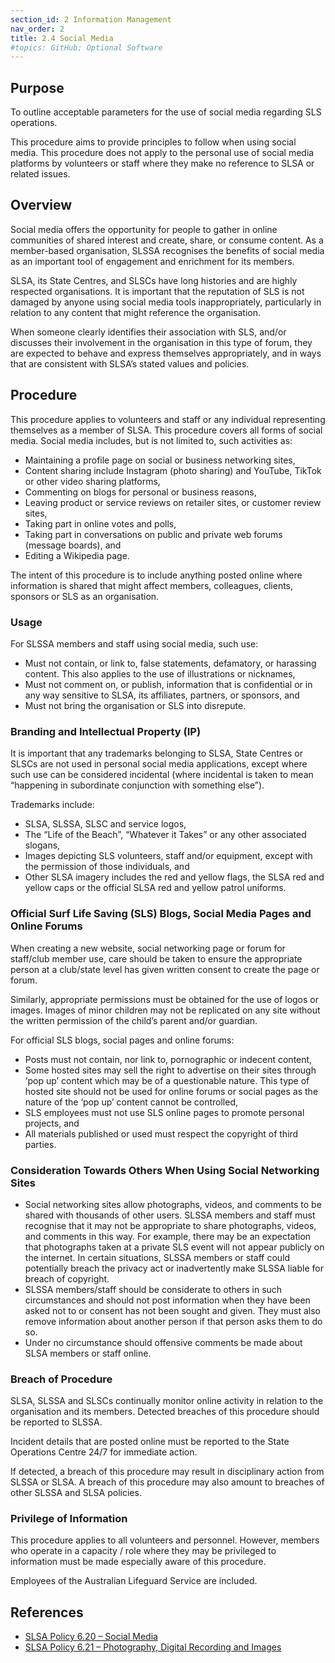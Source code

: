 ```yaml
---
section_id: 2 Information Management
nav_order: 2
title: 2.4 Social Media
#topics: GitHub; Optional Software
---
```


## Purpose

To outline acceptable parameters for the use of social media regarding SLS operations.

This procedure aims to provide principles to follow when using social media. This procedure does not apply to the personal use of social media platforms by volunteers or staff where they make no reference to SLSA or related issues.

## Overview

Social media offers the opportunity for people to gather in online communities of shared interest and create, share, or consume content. As a member-based organisation, SLSSA recognises the benefits of social media as an important tool of engagement and enrichment for its members.

SLSA, its State Centres, and SLSCs have long histories and are highly respected organisations. It is important that the reputation of SLS is not damaged by anyone using social media tools inappropriately, particularly in relation to any content that might reference the organisation.

When someone clearly identifies their association with SLS, and/or discusses their involvement in the organisation in this type of forum, they are expected to behave and express themselves appropriately, and in ways that are consistent with SLSA’s stated values and policies.

## Procedure

This procedure applies to volunteers and staff or any individual representing themselves as a member of SLSA. This procedure covers all forms of social media. Social media includes, but is not limited to, such activities as:

- Maintaining a profile page on social or business networking sites,
- Content sharing include Instagram (photo sharing) and YouTube, TikTok or other video sharing platforms,
- Commenting on blogs for personal or business reasons,
- Leaving product or service reviews on retailer sites, or customer review sites,
- Taking part in online votes and polls,
- Taking part in conversations on public and private web forums (message boards), and
- Editing a Wikipedia page.

The intent of this procedure is to include anything posted online where information is shared that might affect members, colleagues, clients, sponsors or SLS as an organisation.

### Usage

For SLSSA members and staff using social media, such use:

- Must not contain, or link to, false statements, defamatory, or harassing content. This also applies to the use of illustrations or nicknames,
- Must not comment on, or publish, information that is confidential or in any way sensitive to SLSA, its affiliates, partners, or sponsors, and
- Must not bring the organisation or SLS into disrepute.

### Branding and Intellectual Property (IP)

It is important that any trademarks belonging to SLSA, State Centres or SLSCs are not used in personal social media applications, except where such use can be considered incidental (where incidental is taken to mean “happening in subordinate conjunction with something else”).

Trademarks include:

- SLSA, SLSSA, SLSC and service logos,
- The “Life of the Beach”, “Whatever it Takes” or any other associated slogans,
- Images depicting SLS volunteers, staff and/or equipment, except with the permission of those individuals, and
- Other SLSA imagery includes the red and yellow flags, the SLSA red and yellow caps or the official SLSA red and yellow patrol uniforms.

### Official Surf Life Saving (SLS) Blogs, Social Media Pages and Online Forums

When creating a new website, social networking page or forum for staff/club member use, care should be taken to ensure the appropriate person at a club/state level has given written consent to create the page or forum.

Similarly, appropriate permissions must be obtained for the use of logos or images. Images of minor children may not be replicated on any site without the written permission of the child’s parent and/or guardian.

For official SLS blogs, social pages and online forums:

- Posts must not contain, nor link to, pornographic or indecent content,
- Some hosted sites may sell the right to advertise on their sites through ‘pop up’ content which may be of a questionable nature. This type of hosted site should not be used for online forums or social pages as the nature of the ‘pop up’ content cannot be controlled,
- SLS employees must not use SLS online pages to promote personal projects, and
- All materials published or used must respect the copyright of third parties.

### Consideration Towards Others When Using Social Networking Sites

- Social networking sites allow photographs, videos, and comments to be shared with thousands of other users. SLSSA members and staff must recognise that it may not be appropriate to share photographs, videos, and comments in this way. For example, there may be an expectation that photographs taken at a private SLS event will not appear publicly on the internet. In certain situations, SLSSA members or staff could potentially breach the privacy act or inadvertently make SLSSA liable for breach of copyright.
- SLSSA members/staff should be considerate to others in such circumstances and should not post information when they have been asked not to or consent has not been sought and given. They must also remove information about another person if that person asks them to do so.
- Under no circumstance should offensive comments be made about SLSA members or staff online.

### Breach of Procedure

SLSA, SLSSA and SLSCs continually monitor online activity in relation to the organisation and its members. Detected breaches of this procedure should be reported to SLSSA.

Incident details that are posted online must be reported to the State Operations Centre 24/7 for immediate action.

If detected, a breach of this procedure may result in disciplinary action from SLSSA or SLSA. A breach of this procedure may also amount to breaches of other SLSSA and SLSA policies.

### Privilege of Information

This procedure applies to all volunteers and personnel. However, members who operate in a capacity / role where they may be privileged to information must be made especially aware of this procedure.

Employees of the Australian Lifeguard Service are included.

## References

- [SLSA Policy 6.20 – Social Media](https://members.sls.com.au/members/document_library/1/media/943)
- [SLSA Policy 6.21 – Photography, Digital Recording and Images](https://members.sls.com.au/members/document_library/1/media/944)